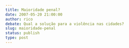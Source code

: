 ```yaml
---
title: Maioridade penal?
date: 2007-05-20 21:00:00
author: rico
debate: Qual a solução para a violência nas cidades?
slug: maioridade-penal
status: publish 
type: post
---
```



